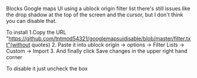 Blocks Google maps UI using a ublock origin filter list
there's still issues like the drop shadow at the top of the screen and the cursor, but I don't think you can disable that.

To install 
1.Copy the URL "https://github.com/tntmod54321/googlemapsuidisable/blob/master/filter.txt"(without quotes)
2. Paste it into ublock origin -> options -> Filter Lists -> Custom -> Import
3. And finally click Save changes in the upper right hand corner

To disable it just uncheck the box
